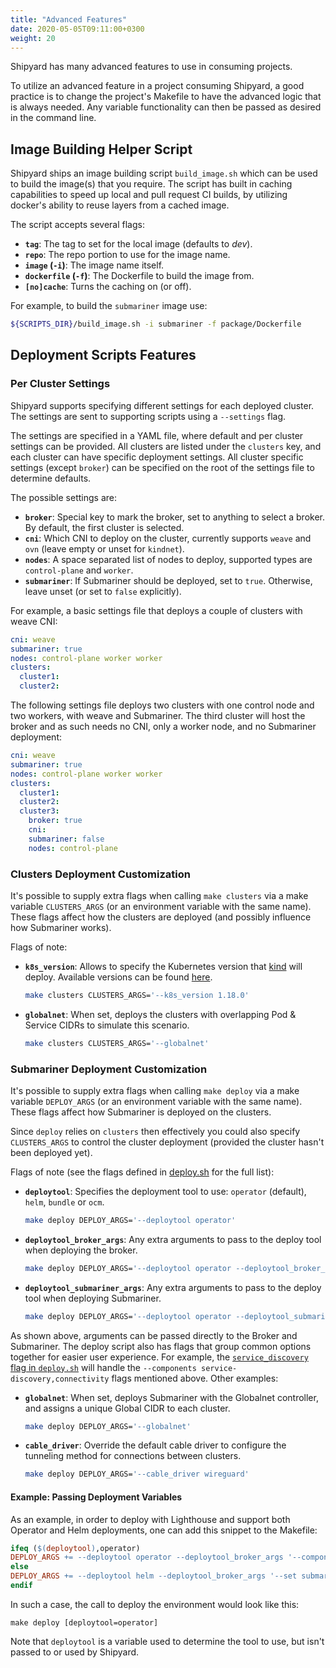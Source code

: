 ```yaml
---
title: "Advanced Features"
date: 2020-05-05T09:11:00+0300
weight: 20
---
```


Shipyard has many advanced features to use in consuming projects.

To utilize an advanced feature in a project consuming Shipyard, a good practice is to change the project's Makefile to have the advanced
logic that is always needed. Any variable functionality can then be passed as desired in the command line.

## Image Building Helper Script

Shipyard ships an image building script `build_image.sh` which can be used to build the image(s) that you require. The script has built in
caching capabilities to speed up local and pull request CI builds, by utilizing docker's ability to reuse layers from a cached image.

The script accepts several flags:

* **`tag`**: The tag to set for the local image (defaults to *dev*).
* **`repo`**: The repo portion to use for the image name.
* **`image` (`-i`)**: The image name itself.
* **`dockerfile` (`-f`)**: The Dockerfile to build the image from.
* **`[no]cache`**: Turns the caching on (or off).

For example, to build the `submariner` image use:

```bash
${SCRIPTS_DIR}/build_image.sh -i submariner -f package/Dockerfile
```

## Deployment Scripts Features

### Per Cluster Settings

Shipyard supports specifying different settings for each deployed cluster. The settings are sent to supporting scripts using a
`--settings` flag.

The settings are specified in a YAML file, where default and per cluster settings can be provided. All clusters are listed under the
`clusters` key, and each cluster can have specific deployment settings. All cluster specific settings (except `broker`) can be specified
on the root of the settings file to determine defaults.

The possible settings are:

* **`broker`**: Special key to mark the broker, set to anything to select a broker. By default, the first cluster is selected.
* **`cni`**: Which CNI to deploy on the cluster, currently supports `weave` and `ovn` (leave empty or unset for `kindnet`).
* **`nodes`**: A space separated list of nodes to deploy, supported types are `control-plane` and `worker`.
* **`submariner`**: If Submariner should be deployed, set to `true`. Otherwise, leave unset (or set to `false` explicitly).

For example, a basic settings file that deploys a couple of clusters with weave CNI:

```yaml
cni: weave
submariner: true
nodes: control-plane worker worker
clusters:
  cluster1:
  cluster2:
```

The following settings file deploys two clusters with one control node and two workers, with weave and Submariner. The third cluster
will host the broker and as such needs no CNI, only a worker node, and no Submariner deployment:

```yaml
cni: weave
submariner: true
nodes: control-plane worker worker
clusters:
  cluster1:
  cluster2:
  cluster3:
    broker: true
    cni:
    submariner: false
    nodes: control-plane
```

### Clusters Deployment Customization

It's possible to supply extra flags when calling `make clusters` via a make variable `CLUSTERS_ARGS` (or an environment variable with the
same name). These flags affect how the clusters are deployed (and possibly influence how Submariner works).

Flags of note:

* **`k8s_version`**: Allows to specify the Kubernetes version that [kind](https://kind.sigs.k8s.io/) will deploy. Available versions can be
found [here](https://hub.docker.com/r/kindest/node/tags).

  ```bash
  make clusters CLUSTERS_ARGS='--k8s_version 1.18.0'
  ```

* **`globalnet`**: When set, deploys the clusters with overlapping Pod & Service CIDRs to simulate this scenario.

  ```bash
  make clusters CLUSTERS_ARGS='--globalnet'
  ```

### Submariner Deployment Customization

It's possible to supply extra flags when calling `make deploy` via a make variable `DEPLOY_ARGS` (or an environment variable with the same
name). These flags affect how Submariner is deployed on the clusters.

Since `deploy` relies on `clusters` then effectively you could also specify `CLUSTERS_ARGS` to control the cluster deployment (provided the
cluster hasn't been deployed yet).

Flags of note (see the flags defined in [deploy.sh](https://github.com/submariner-io/shipyard/blob/devel/scripts/shared/deploy.sh)
for the full list):

* **`deploytool`**: Specifies the deployment tool to use: `operator` (default), `helm`, `bundle` or `ocm`.

  ```bash
  make deploy DEPLOY_ARGS='--deploytool operator'
  ```

* **`deploytool_broker_args`**: Any extra arguments to pass to the deploy tool when deploying the broker.

  ```bash
  make deploy DEPLOY_ARGS='--deploytool operator --deploytool_broker_args "--components service-discovery,connectivity"'
  ```

* **`deploytool_submariner_args`**: Any extra arguments to pass to the deploy tool when deploying Submariner.

  ```bash
  make deploy DEPLOY_ARGS='--deploytool operator --deploytool_submariner_args "--cable-driver wireguard"'
  ```

As shown above, arguments can be passed directly to the Broker and Submariner.
The deploy script also has flags that group common options together for easier user experience.
For example, the [`service_discovery` flag in `deploy.sh`](https://github.com/submariner-io/shipyard/blob/devel/scripts/shared/deploy.sh)
will handle the `--components service-discovery,connectivity` flags mentioned above. Other examples:

* **`globalnet`**: When set, deploys Submariner with the Globalnet controller, and assigns a unique Global CIDR to each cluster.

  ```bash
  make deploy DEPLOY_ARGS='--globalnet'
  ```

* **`cable_driver`**: Override the default cable driver to configure the tunneling method for connections between clusters.

  ```bash
  make deploy DEPLOY_ARGS='--cable_driver wireguard'
  ```

#### Example: Passing Deployment Variables

As an example, in order to deploy with Lighthouse and support both Operator and Helm deployments, one can add this snippet to the Makefile:

```Makefile
ifeq ($(deploytool),operator)
DEPLOY_ARGS += --deploytool operator --deploytool_broker_args '--components service-discovery,connectivity'
else
DEPLOY_ARGS += --deploytool helm --deploytool_broker_args '--set submariner.serviceDiscovery=true' --deploytool_submariner_args '--set submariner.serviceDiscovery=true,lighthouse.image.repository=localhost:5000/lighthouse-agent,serviceAccounts.lighthouse.create=true'
endif
```

In such a case, the call to deploy the environment would look like this:

```shell
make deploy [deploytool=operator]
```

Note that `deploytool` is a variable used to determine the tool to use, but isn't passed to or used by Shipyard.
